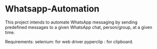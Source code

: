 # Whatsapp-Automation

This project intends to automate WhatsApp messaging by sending predefined messages to a given WhatsApp chat, person/group,
at a given time.

Requirements:
  selenium: for web driver
  pyperclip : for clipboard.
  
